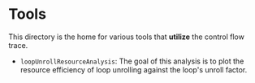 # Tools

This directory is the home for various tools that **utilize** the control flow trace.

- `loopUnrollResourceAnalysis`: The goal of this analysis is to plot the resource efficiency of loop unrolling against the loop's unroll factor.

